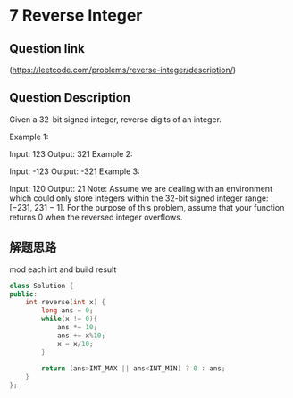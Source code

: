 # 7 Reverse Integer

## Question link
(https://leetcode.com/problems/reverse-integer/description/)

## Question Description
Given a 32-bit signed integer, reverse digits of an integer.

Example 1:

Input: 123
Output: 321
Example 2:

Input: -123
Output: -321
Example 3:

Input: 120
Output: 21
Note:
Assume we are dealing with an environment which could only store integers within the 32-bit signed integer range: [−231,  231 − 1]. 
For the purpose of this problem, assume that your function returns 0 when the reversed integer overflows.


## 解题思路
mod each int and build result

```c++
class Solution {
public:
    int reverse(int x) {
        long ans = 0;
        while(x != 0){
            ans *= 10;
            ans += x%10;
            x = x/10;
        }
        
        return (ans>INT_MAX || ans<INT_MIN) ? 0 : ans;
    }
};
```